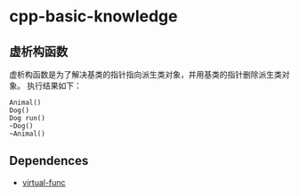 # cpp-basic-knowledge

## 虚析构函数
虚析构函数是为了解决基类的指针指向派生类对象，并用基类的指针删除派生类对象。
执行结果如下：
```
Animal()
Dog()
Dog run()
~Dog()
~Animal()
```

## Dependences
- [virtual-func](https://github.com/Lucas-Chen-10/cpp-basic-knowledge/blob/main/virtual-func.cpp)